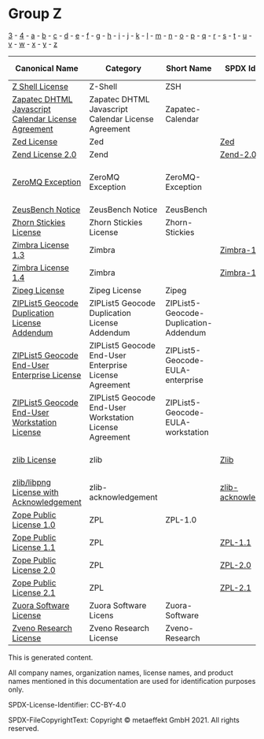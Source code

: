 # Group Z

[3](../[3]/README.md) -
[4](../[4]/README.md) -
[a](../[a]/README.md) - 
[b](../[b]/README.md) - 
[c](../[c]/README.md) - 
[d](../[d]/README.md) - 
[e](../[e]/README.md) - 
[f](../[f]/README.md) - 
[g](../[g]/README.md) - 
[h](../[h]/README.md) - 
[i](../[i]/README.md) - 
[j](../[j]/README.md) - 
[k](../[k]/README.md) - 
[l](../[l]/README.md) - 
[m](../[m]/README.md) - 
[n](../[n]/README.md) - 
[o](../[o]/README.md) - 
[p](../[p]/README.md) - 
[q](../[q]/README.md) - 
[r](../[r]/README.md) - 
[s](../[s]/README.md) - 
[t](../[t]/README.md) - 
[u](../[u]/README.md) - 
[v](../[v]/README.md) - 
[w](../[w]/README.md) - 
[x](../[x]/README.md) - 
[y](../[y]/README.md) - 
[z](../[z]/README.md)

|Canonical Name|Category|Short Name|SPDX Identifier|OSI|ScanCode|Matched ScanCode|Type|
| --- | --- | --- | --- | --- | --- | --- | --- |
|[Z Shell License]([zs]/Z-Shell-License.yaml)|Z-Shell|ZSH| | | [zsh](https://github.com/nexB/scancode-toolkit/blob/develop/src/licensedcode/data/licenses/zsh.LICENSE) | |terms|
|[Zapatec DHTML Javascript Calendar License Agreement]([za]/Zapatec-DHTML-Javascript-Calendar-License-Agreement.yaml)|Zapatec DHTML Javascript Calendar License Agreement|Zapatec-Calendar| | | [zapatec-calendar](https://github.com/nexB/scancode-toolkit/blob/develop/src/licensedcode/data/licenses/zapatec-calendar.LICENSE) | [zapatec-calendar](https://github.com/nexB/scancode-toolkit/blob/develop/src/licensedcode/data/licenses/zapatec-calendar.LICENSE) |terms|
|[Zed License]([ze]/Zed-License.yaml)|Zed| |[Zed](https://spdx.org/licenses/Zed.html)| | [zed](https://github.com/nexB/scancode-toolkit/blob/develop/src/licensedcode/data/licenses/zed.LICENSE) | [zed](https://github.com/nexB/scancode-toolkit/blob/develop/src/licensedcode/data/licenses/zed.LICENSE) |terms|
|[Zend License 2.0]([ze]/Zend-License-2.0.yaml)|Zend| |[Zend-2.0](https://spdx.org/licenses/Zend-2.0.html)| | [zend-2.0](https://github.com/nexB/scancode-toolkit/blob/develop/src/licensedcode/data/licenses/zend-2.0.LICENSE) | [zend-2.0](https://github.com/nexB/scancode-toolkit/blob/develop/src/licensedcode/data/licenses/zend-2.0.LICENSE) |terms|
|[ZeroMQ Exception]([ze]/ZeroMQ-Exception.yaml)|ZeroMQ Exception|ZeroMQ-Exception| | | [lgpl-3.0-zeromq](https://github.com/nexB/scancode-toolkit/blob/develop/src/licensedcode/data/licenses/lgpl-3.0-zeromq.LICENSE), [zeromq-exception-lgpl-3.0](https://github.com/nexB/scancode-toolkit/blob/develop/src/licensedcode/data/licenses/zeromq-exception-lgpl-3.0.LICENSE) | [zeromq-exception-lgpl-3.0](https://github.com/nexB/scancode-toolkit/blob/develop/src/licensedcode/data/licenses/zeromq-exception-lgpl-3.0.LICENSE) |exception|
|[ZeusBench Notice]([ze]/ZeusBench-Notice.yaml)|ZeusBench Notice|ZeusBench| | | [zeusbench](https://github.com/nexB/scancode-toolkit/blob/develop/src/licensedcode/data/licenses/zeusbench.LICENSE) | [zeusbench](https://github.com/nexB/scancode-toolkit/blob/develop/src/licensedcode/data/licenses/zeusbench.LICENSE) |terms|
|[Zhorn Stickies License]([zh]/Zhorn-Stickies-License.yaml)|Zhorn Stickies License|Zhorn-Stickies| | | [zhorn-stickies](https://github.com/nexB/scancode-toolkit/blob/develop/src/licensedcode/data/licenses/zhorn-stickies.LICENSE) | [zhorn-stickies](https://github.com/nexB/scancode-toolkit/blob/develop/src/licensedcode/data/licenses/zhorn-stickies.LICENSE) |terms|
|[Zimbra License 1.3]([zi]/Zimbra-License-1.3.yaml)|Zimbra| |[Zimbra-1.3](https://spdx.org/licenses/Zimbra-1.3.html)| | [zimbra-1.3](https://github.com/nexB/scancode-toolkit/blob/develop/src/licensedcode/data/licenses/zimbra-1.3.LICENSE) | [zimbra-1.3](https://github.com/nexB/scancode-toolkit/blob/develop/src/licensedcode/data/licenses/zimbra-1.3.LICENSE) |terms|
|[Zimbra License 1.4]([zi]/Zimbra-License-1.4.yaml)|Zimbra| |[Zimbra-1.4](https://spdx.org/licenses/Zimbra-1.4.html)| | [zimbra-1.4](https://github.com/nexB/scancode-toolkit/blob/develop/src/licensedcode/data/licenses/zimbra-1.4.LICENSE) | [zimbra-1.4](https://github.com/nexB/scancode-toolkit/blob/develop/src/licensedcode/data/licenses/zimbra-1.4.LICENSE) |terms|
|[Zipeg License]([zi]/Zipeg-License.yaml)|Zipeg License|Zipeg| | | [zipeg](https://github.com/nexB/scancode-toolkit/blob/develop/src/licensedcode/data/licenses/zipeg.LICENSE) | [zipeg](https://github.com/nexB/scancode-toolkit/blob/develop/src/licensedcode/data/licenses/zipeg.LICENSE) |terms|
|[ZIPList5 Geocode Duplication License Addendum]([zi]/ZIPList5-Geocode-Duplication-License-Addendum.yaml)|ZIPList5 Geocode Duplication License Addendum|ZIPList5-Geocode-Duplication-Addendum| | | [ziplist5-geocode-duplication-addendum](https://github.com/nexB/scancode-toolkit/blob/develop/src/licensedcode/data/licenses/ziplist5-geocode-duplication-addendum.LICENSE) | [ziplist5-geocode-duplication-addendum](https://github.com/nexB/scancode-toolkit/blob/develop/src/licensedcode/data/licenses/ziplist5-geocode-duplication-addendum.LICENSE) |terms|
|[ZIPList5 Geocode End-User Enterprise License]([zi]/ZIPList5-Geocode-End-User-Enterprise-License.yaml)|ZIPList5 Geocode End-User Enterprise License Agreement|ZIPList5-Geocode-EULA-enterprise| | | [ziplist5-geocode-end-user-enterprise](https://github.com/nexB/scancode-toolkit/blob/develop/src/licensedcode/data/licenses/ziplist5-geocode-end-user-enterprise.LICENSE) | |terms|
|[ZIPList5 Geocode End-User Workstation License]([zi]/ZIPList5-Geocode-End-User-Workstation-License.yaml)|ZIPList5 Geocode End-User Workstation License Agreement|ZIPList5-Geocode-EULA-workstation| | | [ziplist5-geocode-end-user-workstation](https://github.com/nexB/scancode-toolkit/blob/develop/src/licensedcode/data/licenses/ziplist5-geocode-end-user-workstation.LICENSE) | |terms|
|[zlib License]([zl]/zlib-License.yaml)|zlib| |[Zlib](https://spdx.org/licenses/Zlib.html)| [Zlib](https://opensource.org/licenses/Zlib) | [zlib](https://github.com/nexB/scancode-toolkit/blob/develop/src/licensedcode/data/licenses/zlib.LICENSE), [aladdin-md5](https://github.com/nexB/scancode-toolkit/blob/develop/src/licensedcode/data/licenses/aladdin-md5.LICENSE), [d-zlib](https://github.com/nexB/scancode-toolkit/blob/develop/src/licensedcode/data/licenses/d-zlib.LICENSE), [fastbuild-2012-2020](https://github.com/nexB/scancode-toolkit/blob/develop/src/licensedcode/data/licenses/fastbuild-2012-2020.LICENSE) | [zlib](https://github.com/nexB/scancode-toolkit/blob/develop/src/licensedcode/data/licenses/zlib.LICENSE) |terms|
|[zlib/libpng License with Acknowledgement]([zl]/zliblibpng-License-with-Acknowledgement.yaml)|zlib-acknowledgement| |[zlib-acknowledgement](https://spdx.org/licenses/zlib-acknowledgement.html)| | [zlib-acknowledgement](https://github.com/nexB/scancode-toolkit/blob/develop/src/licensedcode/data/licenses/zlib-acknowledgement.LICENSE) | [zlib-acknowledgement](https://github.com/nexB/scancode-toolkit/blob/develop/src/licensedcode/data/licenses/zlib-acknowledgement.LICENSE) |terms|
|[Zope Public License 1.0]([zo]/Zope-Public-License-1.0.yaml)|ZPL|ZPL-1.0| | | [zpl-1.0](https://github.com/nexB/scancode-toolkit/blob/develop/src/licensedcode/data/licenses/zpl-1.0.LICENSE) | [zpl-1.0](https://github.com/nexB/scancode-toolkit/blob/develop/src/licensedcode/data/licenses/zpl-1.0.LICENSE) |terms|
|[Zope Public License 1.1]([zo]/Zope-Public-License-1.1.yaml)|ZPL| |[ZPL-1.1](https://spdx.org/licenses/ZPL-1.1.html)| | [zpl-1.1](https://github.com/nexB/scancode-toolkit/blob/develop/src/licensedcode/data/licenses/zpl-1.1.LICENSE) | [zpl-1.1](https://github.com/nexB/scancode-toolkit/blob/develop/src/licensedcode/data/licenses/zpl-1.1.LICENSE) |terms|
|[Zope Public License 2.0]([zo]/Zope-Public-License-2.0.yaml)|ZPL| |[ZPL-2.0](https://spdx.org/licenses/ZPL-2.0.html)| [ZPL-2.0](https://opensource.org/licenses/ZPL-2.0) | [zpl-2.0](https://github.com/nexB/scancode-toolkit/blob/develop/src/licensedcode/data/licenses/zpl-2.0.LICENSE) | [zpl-2.0](https://github.com/nexB/scancode-toolkit/blob/develop/src/licensedcode/data/licenses/zpl-2.0.LICENSE) |terms|
|[Zope Public License 2.1]([zo]/Zope-Public-License-2.1.yaml)|ZPL| |[ZPL-2.1](https://spdx.org/licenses/ZPL-2.1.html)| [ZPL-2.1](https://opensource.org/licenses/ZPL-2.1) | [zpl-2.1](https://github.com/nexB/scancode-toolkit/blob/develop/src/licensedcode/data/licenses/zpl-2.1.LICENSE) | [zpl-2.1](https://github.com/nexB/scancode-toolkit/blob/develop/src/licensedcode/data/licenses/zpl-2.1.LICENSE) |terms|
|[Zuora Software License]([zu]/Zuora-Software-License.yaml)|Zuora Software Licens|Zuora-Software| | | [zuora-software](https://github.com/nexB/scancode-toolkit/blob/develop/src/licensedcode/data/licenses/zuora-software.LICENSE) | [zuora-software](https://github.com/nexB/scancode-toolkit/blob/develop/src/licensedcode/data/licenses/zuora-software.LICENSE) |terms|
|[Zveno Research License]([zv]/Zveno-Research-License.yaml)|Zveno Research License|Zveno-Research| | | [zveno-research](https://github.com/nexB/scancode-toolkit/blob/develop/src/licensedcode/data/licenses/zveno-research.LICENSE) | [zveno-research](https://github.com/nexB/scancode-toolkit/blob/develop/src/licensedcode/data/licenses/zveno-research.LICENSE) |terms|

This is generated content.

All company names, organization names, license names, and product names mentioned in this documentation are used for identification purposes only.

SPDX-License-Identifier: CC-BY-4.0

SPDX-FileCopyrightText: Copyright © metaeffekt GmbH 2021. All rights reserved.
